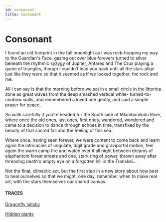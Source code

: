 ```yaml
---
id: consonant
title: Consonant
---
```


# Consonant

I found an old footprint
in the full moonlight as I was
rock-hopping my way
to the Guardian's Face,
gazing out over blue forevers
turned to silver beneath the
rhythmic syzygy
of Jupiter, Antares and The Crux
playing a game of triangles,
though I couldn't lead you
back until all the stars
align just like they were
so that it seemed as if
we looked together,
the rock and me.

All I can say is that
the morning before
we sat in a small circle
in the littorina zone
as great waves from the deep
smashed vertical white-
turned-to-rainbow walls,
and remembered a loved one
gently,
and said a simple prayer
for peace.

So walk carefully
if you're headed for
the South side
of Mlambomkulu River,
where once the old ones,
last ones, first ones,
wandered, wondered
and came to a decision
to dance through echoes in time,
transfixed by the beauty
of that sacred fall
and the feeling of this sea.

Where once, having seen forever,
we were content to come back
and learn again the intricacies
of ungulate, digitigrade and graviportal
motion, feel again the warm camp fire
and watch over it all night
between dreams of elephantom
forest streets and one, stark
ring of power, thrown away
after threading death's empty eye
on a forgotten hill in the Transkei...

Not the final, climactic act,
but the first step in a new story
about how best to heal ourselves
so that we might, one day,
remember when to make real art,
with the stars themselves
our shared canvas.


#### TRACES

[Dragonfly lullaby](https://www.youtube.com/watch?v=azGjXjjY_tw "Paul Izakand Seed of Love")

[Hidden giants](https://www.goodreads.com/book/show/1178312.Elephantoms)